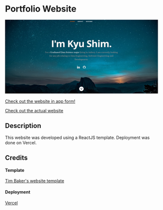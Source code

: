 # Portfolio Website
![Web Preview](https://github.com/jKyuery/portfolio-web/blob/master/readme_preview.png?raw=true)

<a href="https://portfolio-web-jkyuery.vercel.app">Check out the website in app form!</a>

<a href="www.shimkyujin.world">Check out the actual website</a>
## Description

This website was developed using a ReactJS template. Deployment was done on Vercel.

## Credits

#### Template

<a href="https://github.com/tbakerx/react-resume-template">Tim Baker's website template</a>

#### Deployment

<a href="https://www.google.com/url?sa=t&rct=j&q=&esrc=s&source=web&cd=&ved=2ahUKEwjYz4m7wLP4AhW2K0QIHZ2AD90QFnoECAQQAQ&url=https%3A%2F%2Fvercel.com%2F&usg=AOvVaw0IyxhwoD9uGvLBGqylHAlt">Vercel</a>
